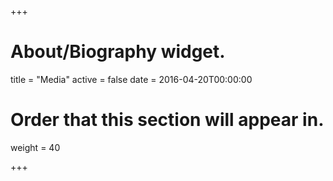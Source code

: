 +++
# About/Biography widget.
title = "Media"
active = false
date = 2016-04-20T00:00:00

# Order that this section will appear in.
weight = 40


+++
